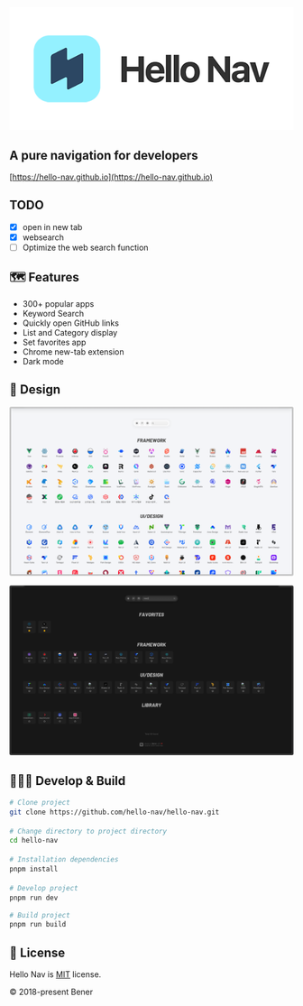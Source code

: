 <div align="center"><img src="./doc/images/logo-text.png" /></div>

## A pure navigation for developers

[https://hello-nav.github.io](https://hello-nav.github.io)

## TODO

- [x] open in new tab
- [x] websearch
- [ ] Optimize the web search function

## 🗺 Features

- 300+ popular apps
- Keyword Search
- Quickly open GitHub links
- List and Category display
- Set favorites app
- Chrome new-tab extension
- Dark mode

## 🎨 Design

![hello-nav](./doc/images/hello-nav.png)

![hello-nav-dark](./doc/images/hello-nav-dark.png)

## 👩🏻‍💻 Develop & Build

```bash
# Clone project
git clone https://github.com/hello-nav/hello-nav.git

# Change directory to project directory
cd hello-nav

# Installation dependencies
pnpm install

# Develop project
pnpm run dev
```

```bash
# Build project
pnpm run build
```

## 📄 License

Hello Nav is [MIT](https://github.com/hello-nav/hello-nav/blob/master/LICENSE) license.

© 2018-present Bener
